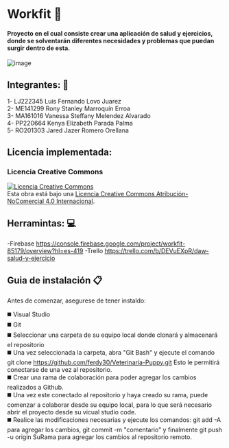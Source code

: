 # Workfit :nut_and_bolt:
#### Proyecto en el cual consiste crear una aplicación de salud y ejercicios, donde se solventarán diferentes necesidades y problemas que puedan surgir dentro de esta. 

![image](https://th.bing.com/th/id/R.c9db8cb4b56f1e04795259194ba2cbb6?rik=ABUUpoa%2fhSZ7yw&pid=ImgRaw&r=0) 

## Integrantes: :busts_in_silhouette:

1- LJ222345 Luis Fernando Lovo Juarez<br>
2- ME141299 Rony Stanley Marroquín Erroa <br>
3- MA161016 Vanessa Steffany Melendez Alvarado<br>
4- PP220664 Kenya Elizabeth Parada Palma<br>
5- RO201303  Jared Jazer Romero Orellana<br>

## Licencia implementada:
### Licencia Creative Commons
<a rel="license" href="http://creativecommons.org/licenses/by-nc/4.0/"><img alt="Licencia Creative Commons" style="border-width:0" src="https://i.creativecommons.org/l/by-nc/4.0/88x31.png" /></a><br />Esta obra está bajo una <a rel="license" href="http://creativecommons.org/licenses/by-nc/4.0/">Licencia Creative Commons Atribución-NoComercial 4.0 Internacional</a>.

## Herramintas: :computer:
-Firebase 
https://console.firebase.google.com/project/workfit-85179/overview?hl=es-419
-Trello
https://trello.com/b/DEVuEXpR/daw-salud-y-ejercicio

## Guia de instalación :clipboard:
Antes de comenzar, asegurese de tener instaldo:<br>

:black_medium_square: Visual Studio <br>
:black_medium_square: Git<br>
:black_medium_square: Seleccionar una carpeta de su equipo local donde clonará y almacenará el repositorio<br>
:black_medium_square: Una vez seleccionada la carpeta, abra "Git Bash" y ejecute el comando git clone https://github.com/ferdy30/Veterinaria-Puppy.git Esto le permitirá conectarse de una vez al repositorio.<br>
:black_medium_square: Crear una rama de colaboración para poder agregar los cambios realizados a Github.<br>
:black_medium_square: Una vez este conectado al repositorio y haya creado su rama, puede comenzar a colaborar desde su equipo local, para lo que será necesario abrir el proyecto desde su vicual studio code.<br>
:black_medium_square: Realice las modificaciones necesarias y ejecute los comandos: git add -A para agregar los cambios, git commit -m "comentario" y finalmente git push -u origin SuRama para agregar los cambios al repositorio remoto.

